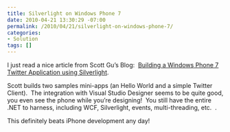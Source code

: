 ```yaml
---
title: Silverlight on Windows Phone 7
date: 2010-04-21 13:30:29 -07:00
permalink: /2010/04/21/silverlight-on-windows-phone-7/
categories:
- Solution
tags: []
---
```

<p></p>  <p>I just read a nice article from Scott Gu’s Blog:&#160; <a href="http://weblogs.asp.net/scottgu/archive/2010/03/18/building-a-windows-phone-7-twitter-application-using-silverlight.aspx">Building a Windows Phone 7 Twitter Application using Silverlight</a>.</p>  <p>Scott builds two samples mini-apps (an Hello World and a simple Twitter Client).&#160; The integration with Visual Studio Designer seems to be quite good, you even see the phone while you’re designing!&#160; You still have the entire .NET to harness, including WCF, Silverlight, events, multi-threading, etc.&#160; .</p>  <p>This definitely beats iPhone development any day!</p>